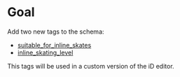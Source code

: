 # Goal

Add two new tags to the schema:
- [suitable_for_inline_skates](data/fields/suitable_for_inline_skates.json)
- [inline_skating_level](data/fields/inline_skating_level.json)

This tags will be used in a custom version of the iD editor.
